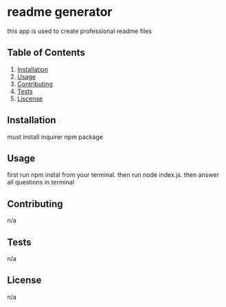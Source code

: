 # readme generator

  this app is used to create professional readme files

  ## Table of Contents

  1. [Installation](#installation)
  2. [Usage](#usage)
  3. [Contributing](#contributing)
  4. [Tests](#tests)
  5. [Liscense](#liscense)
  
  ## Installation
  
  must install inquirer npm package
  
  ## Usage
  
  first run npm instal from your terminal. then run node index.js. then answer all questions in terminal
  
  ## Contributing
  
  n/a

  ## Tests
  
  n/a
  
  ## License
  
  n/a
